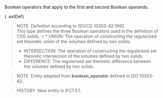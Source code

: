 ﻿Boolean operators that apply to the first and second Boolean operands.

{ .extDef}
> NOTE&nbsp; Definition according to ISO/CD 10303-42:1992  
> This type defines the three Boolean operators used in the definition of CSG solids. > * UNION: The operation of constructing the regularized set theoretic union of the volumes defined by two solids. 
> * INTERSECTION: The operation of constructing the regularised set theoretic intersection of the volumes defined by two solids. 
> * DIFFERENCE: The regularised set theoretic difference between the volumes defined by two solids.

> NOTE&nbsp; Entity adapted from **boolean_operator** defined in ISO 10303-42.

> HISTORY&nbsp; New entity in IFC1.5.1.
